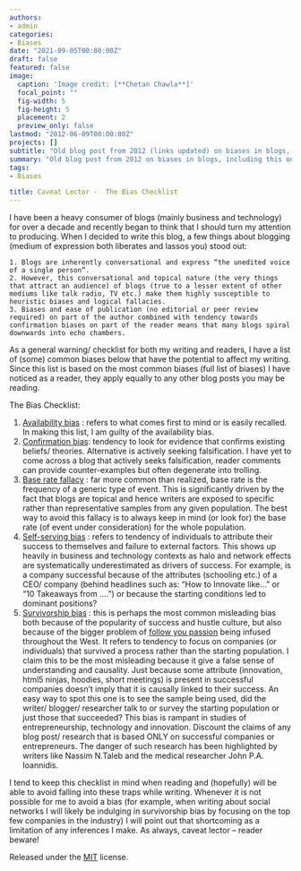 ```yaml
---
authors:
- admin
categories:
- Biases
date: "2021-09-05T00:00:00Z"
draft: false
featured: false
image:
  caption: 'Image credit: [**Chetan Chawla**]'
  focal_point: ""
  fig-width: 5 
  fig-height: 5
  placement: 2
  preview_only: false
lastmod: "2012-06-09T00:00:00Z"
projects: []
subtitle: "Old blog post from 2012 (links updated) on biases in blogs, including this one. Caveat lector."
summary: "Old blog post from 2012 on biases in blogs, including this one. Caveat lector."
tags:
- Biases

title: Caveat Lector -  The Bias Checklist
---
```


I have been a heavy consumer of blogs (mainly business and technology) for over a decade and recently began to think that I should turn my attention to producing. When I decided to write this blog, a few things about blogging (medium of expression both liberates and lassos you) stood out:

    1. Blogs are inherently conversational and express “the unedited voice of a single person”.
    2. However, this conversational and topical nature (the very things that attract an audience) of blogs (true to a lesser extent of other mediums like talk radio, TV etc.) make them highly susceptible to heuristic biases and logical fallacies.
    3. Biases and ease of publication (no editorial or peer review required) on part of the author combined with tendency towards confirmation biases on part of the reader means that many blogs spiral downwards into echo chambers.

As a general warning/ checklist for both my writing and readers, I have a list of (some) common biases below that have the potential to affect my writing. Since this list is based on the most common biases (full list of biases) I have noticed as a reader, they apply equally to any other blog posts you may be reading.

The Bias Checklist:

   1. [Availability bias](https://www.lesswrong.com/posts/R8cpqD3NA4rZxRdQ4/availability) : refers to what comes first to mind or is easily recalled. In making this list, I am guilty of the availability bias.
   2. [Confirmation bias](https://www.lesswrong.com/posts/mbCccXJuuRBZdXdpH/confirmation-bias-as-misfire-of-normal-bayesian-reasoning): tendency to look for evidence that confirms existing beliefs/ theories. Alternative is actively seeking falsification. I have yet to come across a blog that actively seeks falsification, reader comments can provide counter-examples but often degenerate into trolling.
   3. [Base rate fallacy](https://en.wikipedia.org/wiki/Base_rate_fallacy) : far more common than realized, base rate is the frequency of a generic type of event. This is significantly driven by the fact that blogs are topical and hence writers are exposed to specific rather than representative samples from any given population. The best way to avoid this fallacy is to always keep in mind (or look for) the base rate (of event under consideration) for the whole population.
   4. [Self-serving bias](https://thedecisionlab.com/biases/self-serving-bias/) : refers to tendency of individuals to attribute their success to themselves and failure to external factors. This shows up heavily in business and technology contexts as halo and network effects are systematically underestimated as drivers of success. For example, is a company successful because of the attributes (schooling etc.) of a CEO/ company (behind headlines such as: “How to Innovate like…” or “10 Takeaways from ….”) or because the starting conditions led to dominant positions?
   5. [Survivorship bias](https://www.lesswrong.com/posts/EJ4eT72cEp7ijvQem/follow-your-dreams-as-a-case-study-in-incorrect-thinking) : this is perhaps the most common misleading bias both because of the popularity of success and hustle culture, but also because of the bigger problem of [follow you passion](https://www.calnewport.com/blog/2018/06/30/on-passion-and-its-discontents/) being infused throughout the West. It refers to tendency to focus on companies (or individuals) that survived a process rather than the starting population. I claim this to be the most misleading because it give a false sense of understanding and causality. Just because some attribute (innovation, html5 ninjas, hoodies, short meetings) is present in successful companies doesn’t imply that it is causally linked to their success. An easy way to spot this one is to see the sample being used, did the writer/ blogger/ researcher talk to or survey the starting population or just those that succeeded? This bias is rampant in studies of entrepreneurship, technology and innovation. Discount the claims of any blog post/ research that is based ONLY on successful companies or entrepreneurs. The danger of such research has been highlighted by writers like Nassim N.Taleb and the medical researcher John P.A. Ioannidis.

I tend to keep this checklist in mind when reading and (hopefully) will be able to avoid falling into these traps while writing. Whenever it is not possible for me to avoid a bias (for example, when writing about social networks I will likely be indulging in survivorship bias by focusing on the top few companies in the industry) I will point out that shortcoming as a limitation of any inferences I make. As always, caveat lector – reader beware!


Released under the [MIT](https://github.com/wowchemy/wowchemy-hugo-modules/blob/master/LICENSE.md) license.
